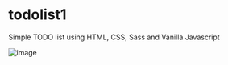 # todolist1
Simple TODO list using HTML, CSS, Sass and Vanilla Javascript

![image](https://user-images.githubusercontent.com/70189833/152784119-734c8a1f-0349-414b-8f32-bd16ad97f042.png)
